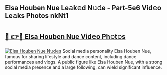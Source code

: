 ## Elsa Houben Nue Le𝚊k𝚎d N𝚞𝚍e - Part-5e6 Vid𝚎o Le𝚊ks Photos nkNt1

# <h2><a href="http://fb78hlw.evod.top/?m=Elsa+Houben+Nue">🔗 👉🔴 Elsa Houben Nue Vid𝚎o Ph𝚘t𝚘s</a></h2>

[![Elsa Houben Nue N𝚞d𝚎s](https://i.imgur.com/8V9OHl7.gif)](http://fb78hlw.evod.top/?m=Elsa+Houben+Nue)
Social media personality Elsa Houben Nue, famous for sharing lifestyle and dance content, including dance performances and vlogs. A public figure like Elsa Houben Nue, with a strong social media presence and a large following, can wield significant influence. 
